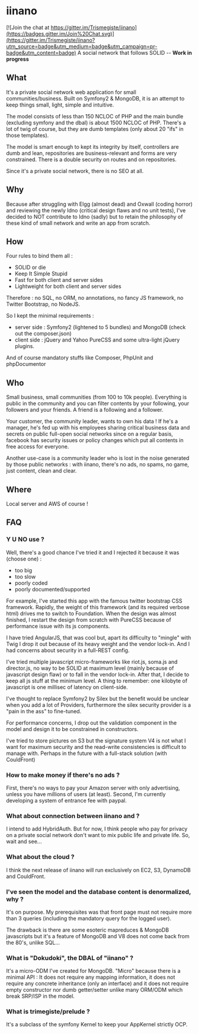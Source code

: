 # iinano

[![Join the chat at https://gitter.im/Trismegiste/iinano](https://badges.gitter.im/Join%20Chat.svg)](https://gitter.im/Trismegiste/iinano?utm_source=badge&utm_medium=badge&utm_campaign=pr-badge&utm_content=badge)
A social network that follows SOLID -- **Work in progress**

## What
It's a private social network web application for small communities/business.
Built on Symfony2 & MongoDB, it is an attempt to keep things small, light, simple
and intuitive.

The model consists of less than 150 NCLOC of PHP and the main bundle (excluding symfony and
the dbal) is about 1500 NCLOC of PHP. There's a lot of twig of course, but they are
dumb templates (only about 20 "ifs" in those templates).

The model is smart enough to kept its integrity by itself, controllers are dumb
and lean, repositories are business-relevant and forms are very constrained.
There is a double security on routes and on repositories.

Since it's a private social network, there is no SEO at all.

## Why
Because after struggling with Elgg (almost dead) and Oxwall (coding horror) and
reviewing the newly Idno (critical design flaws and no unit tests),
I've decided to NOT contribute to Idno (sadly) but to retain the philosophy of these
kind of small network and write an app from scratch.

## How
Four rules to bind them all :

* SOLID or die
* Keep It Simple Stupid
* Fast for both client and server sides
* Lightweight for both client and server sides

Therefore : no SQL, no ORM, no annotations, no fancy JS framework, no Twitter Bootstrap,
no NodeJS.

So I kept the minimal requirements :

* server side : Symfony2 (lightened to 5 bundles) and MongoDB (check out the composer.json)
* client side : jQuery and Yahoo PureCSS and some ultra-light jQuery plugins.

And of course mandatory stuffs like Composer, PhpUnit and phpDocumentor

## Who
Small business, small communities (from 100 to 10k people).
Everything is public in the community and you can filter contents by your following,
your followers and your friends. A friend is a following and a follower.

Your customer, the community leader, wants to own his data ! If he's a manager, he's fed up
with his employees sharing critical business data and secrets
on public full-open social networks since on a regular basis, facebook
has security issues or policy changes which put all contents in free access
for everyone.

Another use-case is a community leader who is lost in the noise generated
by those public networks : with iinano, there's no ads, no spams, no game, just
content, clean and clear.

## Where
Local server and AWS of course !

## FAQ

### Y U NO use <insert your favorite piece of software here> ?
Well, there's a good chance I've tried it and I rejected it because it was (choose one) :

* too big
* too slow
* poorly coded
* poorly documented/supported

For example, I've started this app with the famous twitter bootstrap CSS framework.
Rapidly, the weight of this framework (and its required verbose html) drives me
to switch to Foundation. When the design was almost finished, I restart the design
from scratch with PureCSS because of performance issue with its js components.

I have tried AngularJS, that was cool but, apart its difficulty to "mingle" with Twig
I drop it out because of its heavy weight and the vendor lock-in. And I had concerns about
security in a full-REST config.

I've tried multiple javascript micro-frameworks like riot.js, soma.js and
director.js, no way to be SOLID at maximum level (mainly because of javascript
design flaw) or to fall in the vendor lock-in. After that, I decide to keep
all js stuff at the minimum level. A thing to remember:  one kilobyte of javascript
is one millisec of latency on client-side.

I've thought to replace Symfony2 by Silex but the benefit would be unclear when
you add a lot of Providers, furthermore the silex security provider is a
"pain in the ass" to fine-tuned.

For performance concerns, I drop out the validation component in the model and
design it to be constrained in constructors.

I've tried to store pictures on S3 but the signature system V4 is not what
I want for maximum security and the read-write consistencies is difficult to
manage with. Perhaps in the future with a full-stack solution (with CouldFront)

### How to make money if there's no ads ?

First, there's no ways to pay your Amazon server with only advertising,
unless you have millions of users (at least). Second, I'm currently developing a
system of entrance fee with paypal.

### What about connection between iinano and <insert your favorite social network> ?

I intend to add HybridAuth. But for now, I think people who pay for privacy on
a private social network don't want to mix public life and private life. So,
wait and see...

### What about the cloud ?

I think the next release of iinano will run exclusively on EC2, S3, DynamoDB
and CouldFront.

### I've seen the model and the database content is denormalized, why ?

It's on purpose. My prerequisites was that front page must not require more
than 3 queries (including the mandatory query for the logged user).

The drawback is there are some esoteric mapreduces & MongoDB javascripts
but it's a feature of MongoDB and V8 does not come back from the 80's,
unlike SQL...

### What is "Dokudoki", the DBAL of "iinano" ?

It's a micro-ODM I've created for MongoDB. "Micro" because there is a minimal API :
It does not require any mapping information, it does not require
any concrete inheritance (only an interface)
and it does not require empty constructor nor dumb getter/setter
unlike many ORM/ODM which break SRP/ISP in the model.

### What is trimegiste/prelude ?

It's a subclass of the symfony Kernel to keep your AppKernel strictly OCP.

